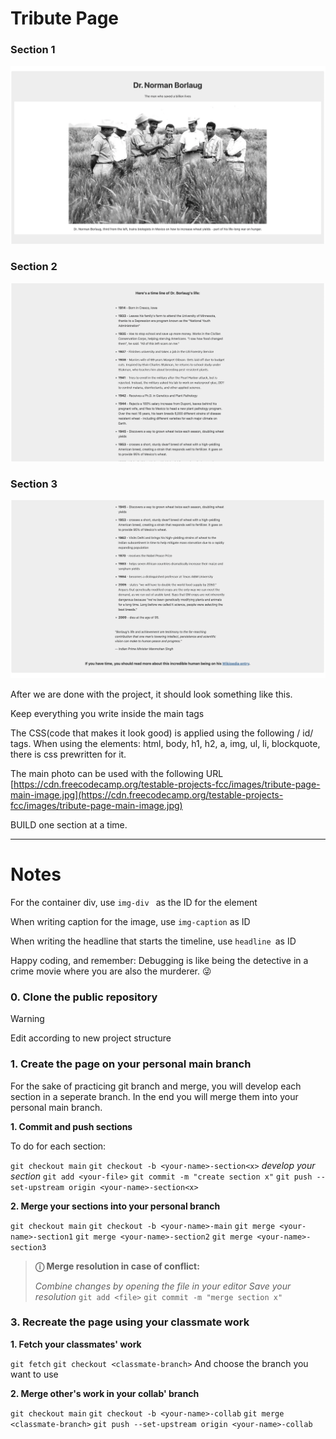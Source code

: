 # Tribute Page


### Section 1
![Section1]( ./assets/screenshot_1.png)

### Section 2
![Section2](./assets/screenshot_2.png)

### Section 3
![Section3](./assets/screenshot_3.png)

After we are done with the project, it should look something like this.

Keep everything you write inside the main tags

The CSS(code that makes it look good) is applied using the following / id/ tags. When using the elements: html, body, h1, h2, a, img, ul, li, blockquote, there is css prewritten for it.

The  main photo can be used with the following URL [https://cdn.freecodecamp.org/testable-projects-fcc/images/tribute-page-main-image.jpg](https://cdn.freecodecamp.org/testable-projects-fcc/images/tribute-page-main-image.jpg)


BUILD one section at a time.

------
# Notes
For the container div, use `img-div ` as the ID for the element

When writing caption for the image, use  `img-caption` as ID

When writing the headline that starts the timeline, use `headline `as ID


Happy coding, and remember: Debugging is like being the detective in a crime movie where you are also the murderer. 😜

### 0. Clone the public repository

> [!WARNING]  
> Edit according to new project structure

### 1. Create the page on your personal main branch
For the sake of practicing git branch and merge, you will develop each section in a seperate branch. In the end you will merge them into your personal main branch.

**1. Commit and push sections**

To do for each section:

`git checkout main`
`git checkout -b <your-name>-section<x>`
*develop your section*
`git add <your-file>`
`git commit -m "create section x"`
`git push --set-upstream origin <your-name>-section<x>`


**2. Merge your sections into your personal branch**

`git checkout main`
`git checkout -b <your-name>-main`
`git merge <your-name>-section1`
`git merge <your-name>-section2`
`git merge <your-name>-section3`

> **ⓘ Merge resolution in case of conflict:**
> 
> *Combine changes by opening the file in your editor*
> *Save your resolution*
> `git add <file>`
> `git commit -m "merge section x"`

### 3. Recreate the page using your classmate work

**1. Fetch your classmates' work**

`git fetch`
`git checkout <classmate-branch>`
And choose the branch you want to use

**2. Merge other's work in your collab' branch**

`git checkout main`
`git checkout -b <your-name>-collab`
`git merge <classmate-branch>`
`git push --set-upstream origin <your-name>-collab`
